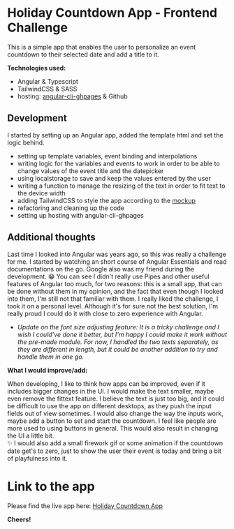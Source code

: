 
# Holiday Countdown App - Frontend Challenge

This is a simple app that enables the user to personalize an event countdown to their selected date and add a title to it.

**Technologies used:**
- Angular & Typescript
- TailwindCSS & SASS
- hosting: [angular-cli-ghpages](https://www.npmjs.com/package/angular-cli-ghpages) & Github

## Development

I started by setting up an Angular app, added the template html and set the logic behind.
- setting up template variables, event binding and interpolations
- writing logic for the variables and events to work in order to be able to change values of the event title and the datepicker
- using localstorage to save and keep the values entered by the user
- writing a function to manage the resizing of the text in order to fit text to the device width
- adding TailwindCSS to style the app according to the [mockup](https://www.figma.com/file/UPEugUz5jM9IzIkWft2Y9m/NC-challenge)
- refactoring and cleaning up the code
- setting up hosting with angular-cli-ghpages

## Additional thoughts

Last time I looked into Angular was years ago, so this was really a challenge for me. I started by watching an short course of Angular Essentials and read documentations on the go. Google also was my friend during the development. :grin: You can see I didn't really use Pipes and other useful features of Angular too much, for two reasons: this is a small app, that can be done without them in my opinion, and the fact that even though I looked into them, I'm still not that familiar with them.
I really liked the challenge, I took it on a personal level. Although it's for sure not the best solution, I'm really proud I could do it with close to zero experience with Angular.

* *Update on the font size adjusting feature: It is a tricky challenge and I wish I could've done it better, but I'm happy I could make it work without the pre-made module. For now, I handled the two texts separately, as they are different in length, but it could be another addition to try and handle them in one go.*

**What I would improve/add:**

When developing, I like to think how apps can be improved, even if it includes bigger changes in the UI. I would make the text smaller, maybe even remove the fittext feature. I believe the text is just too big, and it could be difficult to use the app on different desktops, as they push the input fields out of view sometimes. I would also change the way the inputs work, maybe add a button to set and start the countdown. I feel like people are more used to using buttons in general. This would also result in changing the UI a little bit.\
:sparkles: I would also add a small firework gif or some animation if the countdown date get's to zero, just to show the user their event is today and bring a bit of playfulness into it.

# Link to the app

Please find the live app here: [Holiday Countdown App](https://wfanni.github.io/holiday-countdown/)

**Cheers!**
